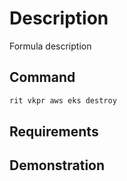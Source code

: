 # Description

Formula description

## Command

```bash
rit vkpr aws eks destroy
```

## Requirements

## Demonstration
